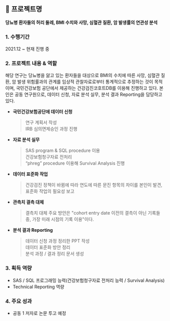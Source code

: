  ## 📂 프로젝트명
 **당뇨병 환자들의 허리 둘레, BMI 수치와 사망, 심혈관 질환, 암 발생률의 연관성 분석**
 <br>

### 1. 수행기간
2021.12 ~ 현재 진행 중
<br>

### 2. 프로젝트 내용 & 역할
해당 연구는 당뇨병을 앓고 있는 환자들을 대상으로 BMI의 수치에 따른 사망, 심혈관 질환, 암 발생 위험률과의 관계를 임상적 관찰자료로부터 통계적으로 추정하는 것이 목적이며, 
국민건강보험 공단에서 제공하는 건강검진코호트DB를 이용해 진행하고 있다. 본인은 공동 연구원으로, 데이터 신청, 자료 분석 실무, 분석 결과 Reporting을 담당하고 있다.

* **국민건강보험공단에 데이터 신청** 
  > 연구 계획서 작성 <br>
  > IRB 심의면제승인 과정 진행

* **자료 분석 실무**
  > SAS program & SQL procedure 이용 <br>
	> 건강보험청구자료 전처리 <br>
	> “phreg” procedure 이용해 Survival Analysis 진행 <br>

* **데이터 표준화 작업**
  >  건강검진 정책이 바뀜에 따라 연도에 따른 문진 항목의 차이를 본인이 발견, 표준화 작업의 필요성 보고 <br>
  
* **관측치 결측 대체** 
  > 결측치 대체 주요 방안은 "cohort entry date 이전의 결측이 아닌 기록들 중, 가장 미래 시점의 기록 이용"이다. <br>

* **분석 결과 Reporting**
  > 데이터 신청 과정 정리한 PPT 작성<br>
  > 데이터 표준화 방안 정리<br>
  > 분석 과정 / 결과 정리 문서 생성<br>

### 3. 획득 역량
* SAS / SQL 프로그래밍 능력(건강보험청구자료 전처리 능력 / Survival Analysis)
* Technical Reporting 역량

### 4. 주요 성과
- 공동 1 저자로 논문 투고 예정
